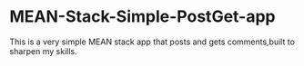 # MEAN-Stack-Simple-PostGet-app
This is a very simple MEAN stack app that posts and gets comments,built to sharpen my skills.
